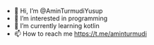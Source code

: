- 👋 Hi, I’m @AminTurmudiYusup
- 👀 I’m interested in programming
- 🌱 I’m currently learning kotlin
- 📫 How to reach me https://t.me/aminturmudi

<!---
AminTurmudiYusup/AminTurmudiYusup is a ✨ special ✨ repository because its `README.md` (this file) appears on your GitHub profile.
You can click the Preview link to take a look at your changes.
--->
